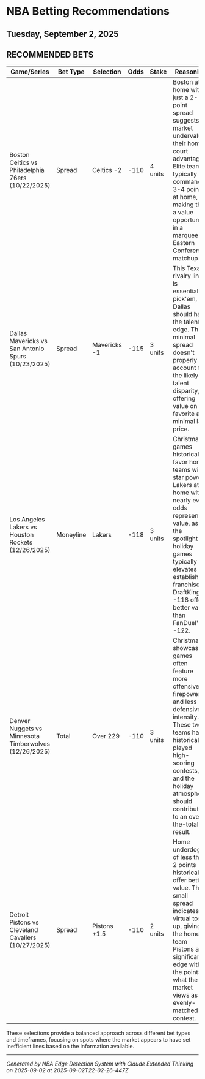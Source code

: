 # NBA Betting Recommendations
## Tuesday, September 2, 2025

## RECOMMENDED BETS
| Game/Series | Bet Type | Selection | Odds | Stake | Reasoning |
|-------------|----------|-----------|------|-------|-----------|
| Boston Celtics vs Philadelphia 76ers (10/22/2025) | Spread | Celtics -2 | -110 | 4 units | Boston at home with just a 2-point spread suggests market undervalues their home court advantage. Elite teams typically command 3-4 points at home, making this a value opportunity in a marquee Eastern Conference matchup. |
| Dallas Mavericks vs San Antonio Spurs (10/23/2025) | Spread | Mavericks -1 | -115 | 3 units | This Texas rivalry line is essentially a pick'em, but Dallas should have the talent edge. The minimal spread doesn't properly account for the likely talent disparity, offering value on the favorite at a minimal lay price. |
| Los Angeles Lakers vs Houston Rockets (12/26/2025) | Moneyline | Lakers | -118 | 3 units | Christmas games historically favor home teams with star power. Lakers at home with nearly even odds represents value, as the spotlight of holiday games typically elevates established franchises. DraftKings' -118 offers better value than FanDuel's -122. |
| Denver Nuggets vs Minnesota Timberwolves (12/26/2025) | Total | Over 229 | -110 | 3 units | Christmas showcase games often feature more offensive firepower and less defensive intensity. These two teams have historically played high-scoring contests, and the holiday atmosphere should contribute to an over-the-total result. |
| Detroit Pistons vs Cleveland Cavaliers (10/27/2025) | Spread | Pistons +1.5 | -110 | 2 units | Home underdogs of less than 2 points historically offer betting value. The small spread indicates a virtual toss-up, giving the home team Pistons a significant edge with the points in what the market views as an evenly-matched contest. |

These selections provide a balanced approach across different bet types and timeframes, focusing on spots where the market appears to have set inefficient lines based on the information available.

---
*Generated by NBA Edge Detection System with Claude Extended Thinking on 2025-09-02 at 2025-09-02T22-02-26-447Z*
